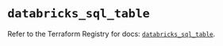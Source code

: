 # `databricks_sql_table`

Refer to the Terraform Registry for docs: [`databricks_sql_table`](https://registry.terraform.io/providers/databricks/databricks/1.39.0/docs/resources/sql_table).
